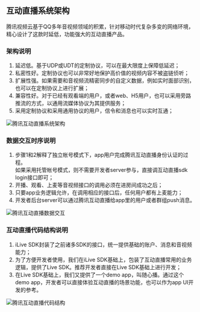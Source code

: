 ## 互动直播系统架构
腾讯视频云基于QQ多年音视频领域的积累，针对移动时代复杂多变的网络环境，精心设计了这款时延低，功能强大的互动直播产品。
### 架构说明
1. 延迟低。基于UDP或UDT的定制协议，可以在最大限度上保障低延迟；
2. 私密性好。定制协议也可以非常好地保护高价值的视频内容不被盗链侦听；
3. 扩展性强。如果需要和音视频流精密同步的自定义数据，例如实时面部识别，也可以在定制协议上进行扩展；
4. 兼容性好。对于已经有观看端的用户，或者web、H5用户，也可以采用旁路推流的方式，以通用流媒体协议为其提供服务；
5. 采用定制协议和采用通用协议的用户，信令和消息也可以实时互通；

![腾讯互动直播系统架构](http://imgcache.tcecqpoc.fsphere.cn/image/mc.qcloudimg.com/static/img/50aafdfc8b501b497075e74b0b5f1128/1.png)

### 数据交互时序说明
1. 步骤1和2解释了独立帐号模式下，app用户完成腾讯互动直播身份认证的过程。<br/>
	如果采用托管帐号模式，则不需要开发者server参与，直接调互动直播sdk login接口即可；
2. 开播、观看、上麦等音视频接口的调用必须在进房间成功之后；
3. 只要app业务逻辑允许，在调用相应的接口后，任何用户都有上麦能力；
4. 开发者后台server可以通过腾讯互动直播给app里的用户或者群组push消息。

![腾讯互动直播数据交互](http://imgcache.tcecqpoc.fsphere.cn/image/mc.qcloudimg.com/static/img/4094feaf383cf1e3c5714bd3f9dbfc8e/hudongzhibo.png)

### 互动直播代码结构说明
1. iLive SDK封装了之前诸多SDK的接口，统一提供基础的账户、消息和音视频能力；
2. 为了方便开发者使用，我们在iLive SDK基础上，包装了互动直播常用的业务逻辑，提供了Live SDK。推荐开发者直接在Live SDK基础上进行开发；
3. 在Live SDK基础上，我们又提供了一个demo app，叫随心播。通过这个demo app，开发者可以直接体验互动直播的场景功能，也可以作为app UI开发的参考。


![腾讯互动直播代码结构](http://imgcache.tcecqpoc.fsphere.cn/image/mc.qcloudimg.com/static/img/0e11b392263468750268184075781f23/6.png)

